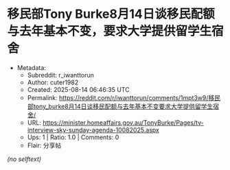 # 移民部Tony Burke8月14日谈移民配额与去年基本不变，要求大学提供留学生宿舍

- Metadata:
  - Subreddit: r_iwanttorun
  - Author: cuter1982
  - Created: 2025-08-14 06:46:35 UTC
  - Permalink: https://reddit.com/r/iwanttorun/comments/1mpt3w9/移民部tony_burke8月14日谈移民配额与去年基本不变要求大学提供留学生宿舍/
  - URL: https://minister.homeaffairs.gov.au/TonyBurke/Pages/tv-interview-sky-sunday-agenda-10082025.aspx
  - Ups: 1 | Ratio: 1.0 | Comments: 0
  - Flair: 分享帖

_(no selftext)_
